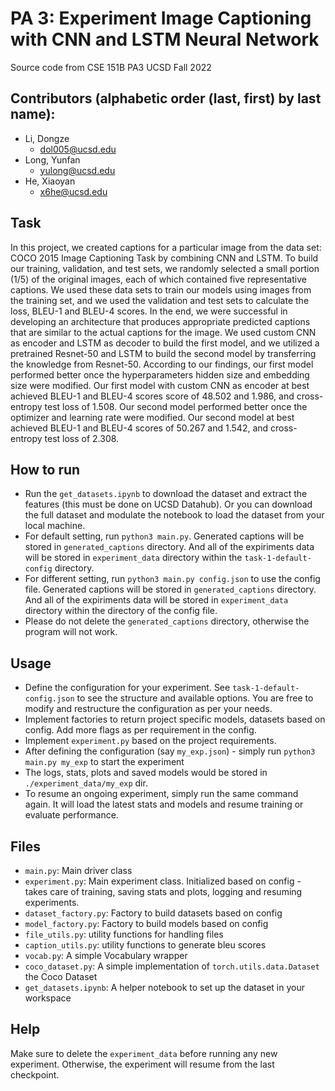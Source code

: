 # PA 3: Experiment Image Captioning with CNN and LSTM Neural Network

Source code from CSE 151B PA3 UCSD Fall 2022

## Contributors (alphabetic order (last, first) by last name):

* Li, Dongze
    * dol005@ucsd.edu
* Long, Yunfan
    * yulong@ucsd.edu
* He, Xiaoyan
    * x6he@ucsd.edu

## Task
In this project, we created captions for a particular image from the data set: COCO 2015 Image Captioning Task by combining CNN and LSTM. To build our training, validation, and test sets, we randomly selected a small portion (1/5) of the original images, each of which contained five representative captions. We used these data sets to train our models using images from the training set, and we used the validation and test sets to calculate the loss, BLEU-1 and BLEU-4 scores. In the end, we were successful in developing an architecture that produces appropriate predicted captions that are similar to the actual captions for the image. We used custom CNN as encoder and LSTM as decoder to build the first model, and we utilized a pretrained Resnet-50 and LSTM to build the second model by transferring the knowledge from Resnet-50. According to our findings, our first model performed better once the hyperparameters hidden size and embedding size were modified. Our first model with custom CNN as encoder at best achieved BLEU-1 and BLEU-4 scores score of 48.502 and 1.986, and cross-entropy test loss of 1.508. Our second model performed better once the optimizer and learning rate were modified. Our second model at best achieved BLEU-1 and BLEU-4 scores of 50.267 and 1.542, and cross-entropy test loss of 2.308.

## How to run

* Run the `get_datasets.ipynb` to download the dataset and extract the features (this must be done on UCSD Datahub). Or you can download the full dataset and modulate the notebook to load the dataset from your local machine.
* For default setting, run `python3 main.py`. Generated captions will be stored in `generated_captions` directory. And all of the expiriments data will be stored in `experiment_data` directory within the `task-1-default-config` directory.
* For different setting, run `python3 main.py config.json` to use the config file. Generated captions will be stored in `generated_captions` directory. And all of the expiriments data will be stored in `experiment_data` directory within the directory of the config file.
* Please do not delete the `generated_captions` directory, otherwise the program will not work.

## Usage

* Define the configuration for your experiment. See `task-1-default-config.json` to see the structure and available options. You are free to modify and restructure the configuration as per your needs.
* Implement factories to return project specific models, datasets based on config. Add more flags as per requirement in the config.
* Implement `experiment.py` based on the project requirements.
* After defining the configuration (say `my_exp.json`) - simply run `python3 main.py my_exp` to start the experiment
* The logs, stats, plots and saved models would be stored in `./experiment_data/my_exp` dir.
* To resume an ongoing experiment, simply run the same command again. It will load the latest stats and models and resume training or evaluate performance.

## Files
- `main.py`: Main driver class
- `experiment.py`: Main experiment class. Initialized based on config - takes care of training, saving stats and plots, logging and resuming experiments.
- `dataset_factory.py`: Factory to build datasets based on config
- `model_factory.py`: Factory to build models based on config
- `file_utils.py`: utility functions for handling files
- `caption_utils.py`: utility functions to generate bleu scores
- `vocab.py`: A simple Vocabulary wrapper
- `coco_dataset.py`: A simple implementation of `torch.utils.data.Dataset` the Coco Dataset
- `get_datasets.ipynb`: A helper notebook to set up the dataset in your workspace

## Help
Make sure to delete the `experiment_data` before running any new experiment. Otherwise, the experiment will resume from the last checkpoint.
